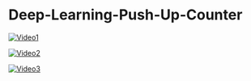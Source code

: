 # Deep-Learning-Push-Up-Counter



[![Video1](https://img.youtube.com/vi/wf9ZE0j2Q_o/0.jpg)](https://www.youtube.com/watch?v=wf9ZE0j2Q_o "Video 1")



[![Video2](https://img.youtube.com/vi/KHZWj_-BlIg//0.jpg)](https://www.youtube.com/watch?v=KHZWj_-BlIg/ "Video 2")


[![Video3](https://img.youtube.com/vi/1D_HvjxB3Ps/0.jpg)](https://www.youtube.com/watch?v=1D_HvjxB3Ps "Video 3")



